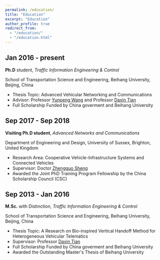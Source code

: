 ```yaml
---
permalink: /education/
title: "Education"
excerpt: "Education"
author_profile: true
redirect_from: 
  - "/education/"
  - "/education.html"
---
```



Jan 2016 - present
--------
**Ph.D** student, *Traffic Information Engineering \& Control*

School of Transportation Science and Engineering, Beihang University, Beijing, China

+ Thesis Topic: Advanced Vehicular Networking and Communications
+ Advisor: Professor [Yunpeng Wang][wyp] and Professor [Daxin Tian][tdx]
+ Full Scholarship Funded by China goverment and Beihang University

[wyp]: https://www.buaa.edu.cn/info/1545/1743.htm

[tdx]: http://transportation.buaa.edu.cn/info/1036/1100.htm



Sep 2017 - Sep 2018
------
**Visiting Ph.D student**, *Advanced Networks and Communications*

Department of Engineering and Design, University of Sussex, Brighton, United Kingdom

+ Research Area: Cooperative Vehicle-Infrastructure Systems and Connected Vehicles
+ Supervisor: Doctor [Zhengguo Sheng][szg]
+ Awarded the Joint PhD Training Program Fellowship by the China Scholarship Council (CSC)

Sep 2013 - Jan 2016
------
**M.Sc.** with Distinction, *Traffic Information Engineering \& Control*

School of Transportation Science and Engineering, Beihang University, Beijing, China

+ Thesis Topic: A Research on Bio-inspired Vertical Handoff Method for Heterogeneous Vehicular Telematics
+ Supervisor: Professor [Daxin Tian][tdx]
+ Full Scholarship Funded by China goverment and Beihang University
+ Awarded the Outstanding Master\'s Thesis of Beihang University



[szg]: http://www.sussex.ac.uk/profiles/355346




